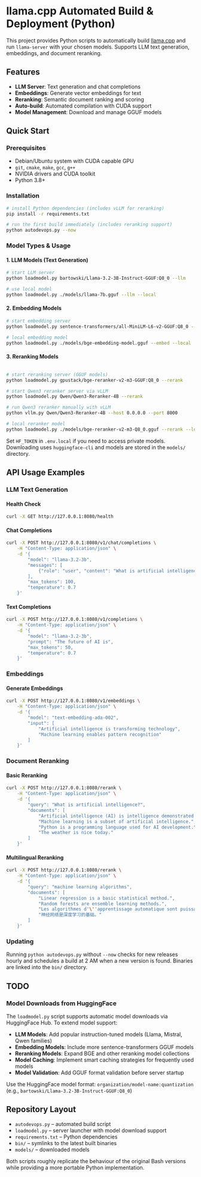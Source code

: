 # llama.cpp Automated Build & Deployment (Python)

This project provides Python scripts to automatically build [llama.cpp](https://github.com/ggml-org/llama.cpp) and run `llama-server` with your chosen models. Supports LLM text generation, embeddings, and document reranking.

## Features

- **LLM Server**: Text generation and chat completions
- **Embeddings**: Generate vector embeddings for text
- **Reranking**: Semantic document ranking and scoring
- **Auto-build**: Automated compilation with CUDA support
- **Model Management**: Download and manage GGUF models

## Quick Start

### Prerequisites
- Debian/Ubuntu system with CUDA capable GPU
- `git`, `cmake`, `make`, `gcc`, `g++`
- NVIDIA drivers and CUDA toolkit
- Python 3.8+

### Installation
```bash
# install Python dependencies (includes vLLM for reranking)
pip install -r requirements.txt

# run the first build immediately (includes reranking support)
python autodevops.py --now
```

### Model Types & Usage

#### 1. LLM Models (Text Generation)
```bash
# start LLM server
python loadmodel.py bartowski/Llama-3.2-3B-Instruct-GGUF:Q8_0 --llm

# use local model
python loadmodel.py ./models/llama-7b.gguf --llm --local
```

#### 2. Embedding Models
```bash
# start embedding server
python loadmodel.py sentence-transformers/all-MiniLM-L6-v2-GGUF:Q8_0 --embed

# local embedding model
python loadmodel.py ./models/bge-embedding-model.gguf --embed --local
```

#### 3. Reranking Models
```bash

# start reranking server (GGUF models)
python loadmodel.py gpustack/bge-reranker-v2-m3-GGUF:Q8_0 --rerank

# start Qwen3 reranker server via vLLM
python loadmodel.py Qwen/Qwen3-Reranker-4B --rerank

# run Qwen3 reranker manually with vLLM
python vllm.py Qwen/Qwen3-Reranker-4B --host 0.0.0.0 --port 8000

# local reranker model
python loadmodel.py ./models/bge-reranker-v2-m3-Q8_0.gguf --rerank --local
```

Set `HF_TOKEN` in `.env.local` if you need to access private models. Downloading uses `huggingface-cli` and models are stored in the `models/` directory.

## API Usage Examples

### LLM Text Generation

#### Health Check
```bash
curl -X GET http://127.0.0.1:8080/health
```

#### Chat Completions
```bash
curl -X POST http://127.0.0.1:8080/v1/chat/completions \
    -H "Content-Type: application/json" \
    -d '{
        "model": "llama-3.2-3b",
        "messages": [
            {"role": "user", "content": "What is artificial intelligence?"}
        ],
        "max_tokens": 100,
        "temperature": 0.7
    }'
```

#### Text Completions
```bash
curl -X POST http://127.0.0.1:8080/v1/completions \
    -H "Content-Type: application/json" \
    -d '{
        "model": "llama-3.2-3b",
        "prompt": "The future of AI is",
        "max_tokens": 50,
        "temperature": 0.7
    }'
```

### Embeddings

#### Generate Embeddings
```bash
curl -X POST http://127.0.0.1:8080/v1/embeddings \
    -H "Content-Type: application/json" \
    -d '{
        "model": "text-embedding-ada-002",
        "input": [
            "Artificial intelligence is transforming technology",
            "Machine learning enables pattern recognition"
        ]
    }'
```

### Document Reranking

#### Basic Reranking
```bash
curl -X POST http://127.0.0.1:8080/rerank \
    -H "Content-Type: application/json" \
    -d '{
        "query": "What is artificial intelligence?",
        "documents": [
            "Artificial intelligence (AI) is intelligence demonstrated by machines.",
            "Machine learning is a subset of artificial intelligence.",
            "Python is a programming language used for AI development.",
            "The weather is nice today."
        ]
    }'
```

#### Multilingual Reranking
```bash
curl -X POST http://127.0.0.1:8080/rerank \
    -H "Content-Type: application/json" \
    -d '{
        "query": "machine learning algorithms",
        "documents": [
            "Linear regression is a basic statistical method.",
            "Random forests are ensemble learning methods.",
            "Les algorithmes d'\''apprentissage automatique sont puissants.",
            "神经网络是深度学习的基础。"
        ]
    }'
```

### Updating
Running `python autodevops.py` without `--now` checks for new releases hourly and schedules a build at 2 AM when a new version is found. Binaries are linked into the `bin/` directory.

## TODO

### Model Downloads from HuggingFace
The `loadmodel.py` script supports automatic model downloads via HuggingFace Hub. To extend model support:

- **LLM Models**: Add popular instruction-tuned models (Llama, Mistral, Qwen families)
- **Embedding Models**: Include more sentence-transformers GGUF models 
- **Reranking Models**: Expand BGE and other reranking model collections
- **Model Caching**: Implement smart caching strategies for frequently used models
- **Model Validation**: Add GGUF format validation before server startup

Use the HuggingFace model format: `organization/model-name:quantization` (e.g., `bartowski/Llama-3.2-3B-Instruct-GGUF:Q8_0`)

## Repository Layout
- `autodevops.py` – automated build script
- `loadmodel.py` – server launcher with model download support
- `requirements.txt` – Python dependencies
- `bin/` – symlinks to the latest built binaries
- `models/` – downloaded models

Both scripts roughly replicate the behaviour of the original Bash versions while providing a more portable Python implementation.
